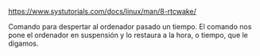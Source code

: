 https://www.systutorials.com/docs/linux/man/8-rtcwake/

Comando para despertar al ordenador pasado un tiempo.
El comando nos pone el ordenador en suspensión y lo restaura a la hora, o tiempo, que le digamos.
